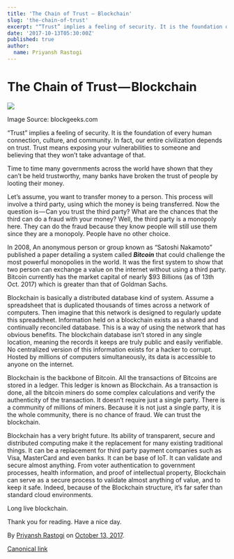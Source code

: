 ```yaml
---
title: 'The Chain of Trust — Blockchain'
slug: 'the-chain-of-trust'
excerpt: "“Trust” implies a feeling of security. It is the foundation of every human connection, culture, and community. In fact, our entire…"
date: '2017-10-13T05:30:00Z'
published: true
author:
  name: Priyansh Rastogi
---
```


# The Chain of Trust — Blockchain

![](https://cdn-images-1.medium.com/max/800/1*ardJWR21kRS5DoLJRAunug.jpeg)

Image Source: blockgeeks.com

“Trust” implies a feeling of security. It is the foundation of every human connection, culture, and community. In fact, our entire civilization depends on trust. Trust means exposing your vulnerabilities to someone and believing that they won’t take advantage of that.

Time to time many governments across the world have shown that they can’t be held trustworthy, many banks have broken the trust of people by looting their money.

Let’s assume, you want to transfer money to a person. This process will involve a third party, using which the money is being transferred. Now the question is — Can you trust the third party? What are the chances that the third can do a fraud with your money? Well, the third party is a monopoly here. They can do the fraud because they know people will still use them since they are a monopoly. People have no other choice.

In 2008, An anonymous person or group known as “Satoshi Nakamoto” published a paper detailing a system called **_Bitcoin_** that could challenge the most powerful monopolies in the world. It was the first system to show that two person can exchange a value on the internet without using a third party. Bitcoin currently has the market capital of nearly $93 Billions (as of 13th Oct. 2017) which is greater than that of Goldman Sachs.

Blockchain is basically a distributed database kind of system. Assume a spreadsheet that is duplicated thousands of times across a network of computers. Then imagine that this network is designed to regularly update this spreadsheet. Information held on a blockchain exists as a shared and continually reconciled database. This is a way of using the network that has obvious benefits. The blockchain database isn’t stored in any single location, meaning the records it keeps are truly public and easily verifiable. No centralized version of this information exists for a hacker to corrupt. Hosted by millions of computers simultaneously, its data is accessible to anyone on the internet.

Blockchain is the backbone of Bitcoin. All the transactions of Bitcoins are stored in a ledger. This ledger is known as Blockchain. As a transaction is done, all the bitcoin miners do some complex calculations and verify the authenticity of the transaction. It doesn’t require just a single party. There is a community of millions of miners. Because it is not just a single party, it is the whole community, there is no chance of fraud. We can trust the blockchain.

Blockchain has a very bright future. Its ability of transparent, secure and distributed computing make it the replacement for many existing traditional things. It can be a replacement for third party payment companies such as Visa, MasterCard and even banks. It can be base of IoT. It can validate and secure almost anything. From voter authentication to government processes, health information, and proof of intellectual property, Blockchain can serve as a secure process to validate almost anything of value, and to keep it safe. Indeed, because of the Blockchain structure, it’s far safer than standard cloud environments.

Long live blockchain.

Thank you for reading. Have a nice day.

By [Priyansh Rastogi](https://medium.com/@priyanshrastogi) on [October 13, 2017](https://medium.com/p/5961e5b0fb16).

[Canonical link](https://medium.com/@priyanshrastogi/the-chain-of-trust-blockchain-5961e5b0fb16)
